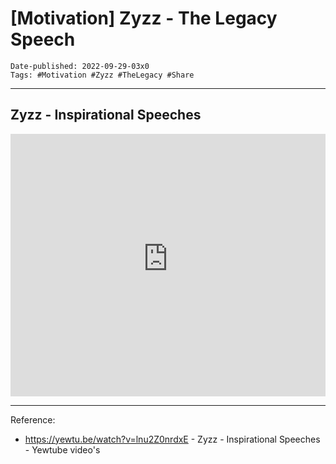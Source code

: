 # [Motivation] Zyzz - The Legacy Speech 

```
Date-published: 2022-09-29-03x0
Tags: #Motivation #Zyzz #TheLegacy #Share
```

---

## Zyzz - Inspirational Speeches

<iframe 
src='
https://rr4---sn-2uuxa3vh-2ahl.googlevideo.com/videoplayback?expire=1664478711&ei=l5k1Y9P8KoHW1wLk_rwQ&ip=143.47.187.250&id=o-AHEG3C_9GnZ8JLBWMlt83CoOgXNex-YZ7Q5JiuFIzDf2&itag=22&source=youtube&requiressl=yes&spc=yR2vp7gAUiYpaDtbVm3QEsKWqIDhHcc&vprv=1&svpuc=1&mime=video%2Fmp4&cnr=14&ratebypass=yes&dur=179.467&lmt=1509201722226353&fexp=24001373,24007246&c=ANDROID&sparams=expire%2Cei%2Cip%2Cid%2Citag%2Csource%2Crequiressl%2Cspc%2Cvprv%2Csvpuc%2Cmime%2Ccnr%2Cratebypass%2Cdur%2Clmt&sig=AOq0QJ8wRQIgKLytOLCgirDPvzXcXPoOKzia5IEE-_KdAzMCt01KszQCIQC2iG1zd_T408Smw-7_hBaz_oEFn_FxfTaenhjfFGYEjQ%3D%3D&host=rr2---sn-5hne6n6l.googlevideo.com&redirect_counter=1&rm=sn-5hnezl7l&req_id=46a072ca82e3a3ee&cms_redirect=yes&cmsv=e&ipbypass=yes&mh=ug&mip=125.167.48.143&mm=31&mn=sn-2uuxa3vh-2ahl&ms=au&mt=1664457016&mv=m&mvi=4&pl=22&lsparams=ipbypass,mh,mip,mm,mn,ms,mv,mvi,pl&lsig=AG3C_xAwRQIhAJzh90JDNm5q-ZDUJw_vl7ww6PuQ2EgVJf7AooQvo19CAiBrrHoIOn5jSHfA7s6JQS1lSNy2cHzSwWdt3O0X2VX8Zg%3D%3D
'
frameborder='0' allowfullscreen style=" width: 100%;
height: 30em;">
  </iframe>

---

Reference:

* <https://yewtu.be/watch?v=lnu2Z0nrdxE> - Zyzz - Inspirational Speeches - Yewtube video's
